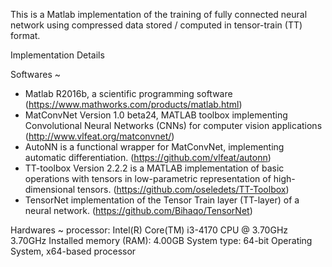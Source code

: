 This is a Matlab implementation of the training of fully connected neural network using compressed data stored / computed in tensor-train (TT) format.


Implementation Details

Softwares ~
- Matlab R2016b, a scientific programming software
(https://www.mathworks.com/products/matlab.html)
- MatConvNet Version 1.0 beta24, MATLAB toolbox implementing Convolutional Neural Networks (CNNs) for computer vision applications
(http://www.vlfeat.org/matconvnet/)
- AutoNN is a functional wrapper for MatConvNet, implementing automatic differentiation.
(https://github.com/vlfeat/autonn)
- TT-toolbox Version 2.2.2 is a MATLAB implementation of basic operations with tensors in low-parametric representation of high-dimensional tensors.
(https://github.com/oseledets/TT-Toolbox)
- TensorNet implementation of the Tensor Train layer (TT-layer) of a neural network.
(https://github.com/Bihaqo/TensorNet)

Hardwares ~
processor: Intel(R) Core(TM) i3-4170 CPU @ 3.70GHz 3.70GHz
Installed memory (RAM): 4.00GB
System type: 64-bit Operating System, x64-based processor


